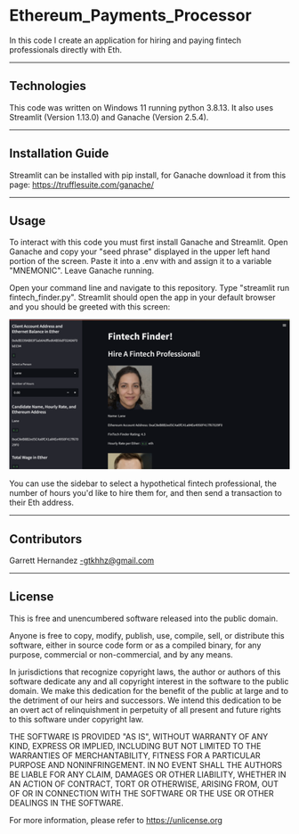 # Ethereum_Payments_Processor

In this code I create an application for hiring and paying fintech professionals directly with Eth.

---

## Technologies

This code was written on Windows 11 running python 3.8.13. It also uses Streamlit (Version 1.13.0) and Ganache (Version 2.5.4).

---

## Installation Guide

Streamlit can be installed with pip install, for Ganache download it from this page: https://trufflesuite.com/ganache/

---

## Usage

To interact with this code you must first install Ganache and Streamlit. Open Ganache and copy your "seed phrase" displayed in the upper left hand portion of the screen. Paste it into a .env with and assign it to a variable "MNEMONIC". Leave Ganache running. 

Open your command line and navigate to this repository. Type "streamlit run fintech_finder.py". Streamlit should open the app in your default browser and you should be greeted with this screen:

![streamlit_screenshot](Images/app_screenshot.png)

You can use the sidebar to select a hypothetical fintech professional, the number of hours you'd like to hire them for, and then send a transaction to their Eth address.

---

## Contributors

Garrett Hernandez -gtkhhz@gmail.com

---

## License

This is free and unencumbered software released into the public domain.

Anyone is free to copy, modify, publish, use, compile, sell, or
distribute this software, either in source code form or as a compiled
binary, for any purpose, commercial or non-commercial, and by any
means.

In jurisdictions that recognize copyright laws, the author or authors
of this software dedicate any and all copyright interest in the
software to the public domain. We make this dedication for the benefit
of the public at large and to the detriment of our heirs and
successors. We intend this dedication to be an overt act of
relinquishment in perpetuity of all present and future rights to this
software under copyright law.

THE SOFTWARE IS PROVIDED "AS IS", WITHOUT WARRANTY OF ANY KIND,
EXPRESS OR IMPLIED, INCLUDING BUT NOT LIMITED TO THE WARRANTIES OF
MERCHANTABILITY, FITNESS FOR A PARTICULAR PURPOSE AND NONINFRINGEMENT.
IN NO EVENT SHALL THE AUTHORS BE LIABLE FOR ANY CLAIM, DAMAGES OR
OTHER LIABILITY, WHETHER IN AN ACTION OF CONTRACT, TORT OR OTHERWISE,
ARISING FROM, OUT OF OR IN CONNECTION WITH THE SOFTWARE OR THE USE OR
OTHER DEALINGS IN THE SOFTWARE.

For more information, please refer to <https://unlicense.org>
